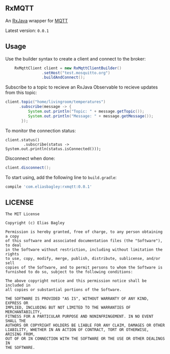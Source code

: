 ## RxMQTT

An [RxJava] wrapper for [MQTT]

Latest version: `0.0.1`

## Usage

Use the builder syntax to create a client and connect to the broker:

```java
    RxMqttClient client = new RxMqttClientBuilder()
                .setHost("test.mosquitto.org")
                .buildAndConnect();
```

Subscribe to a topic to recieve an RxJava Observable to recieve updates from this topic:

```java
client.topic("home/livingroom/temperatures")
      .subscribe(message -> {
          System.out.println("Topic: " + message.getTopic());
          System.out.println("Message: " + message.getMessage());
       });
```

To monitor the connection status:

```
client.status()
        .subscribe(status -> System.out.println(status.isConnected()));
```

Disconnect when done:

```java
client.disconnect();
```


To start using, add the following line to `build.gradle`:

```gradle
compile 'com.eliasbagley:rxmqtt:0.0.1'
```


## LICENSE

```
The MIT License

Copyright (c) Elias Bagley

Permission is hereby granted, free of charge, to any person obtaining a copy
of this software and associated documentation files (the "Software"), to deal
in the Software without restriction, including without limitation the rights
to use, copy, modify, merge, publish, distribute, sublicense, and/or sell
copies of the Software, and to permit persons to whom the Software is
furnished to do so, subject to the following conditions:

The above copyright notice and this permission notice shall be included in
all copies or substantial portions of the Software.

THE SOFTWARE IS PROVIDED "AS IS", WITHOUT WARRANTY OF ANY KIND, EXPRESS OR
IMPLIED, INCLUDING BUT NOT LIMITED TO THE WARRANTIES OF MERCHANTABILITY,
FITNESS FOR A PARTICULAR PURPOSE AND NONINFRINGEMENT. IN NO EVENT SHALL THE
AUTHORS OR COPYRIGHT HOLDERS BE LIABLE FOR ANY CLAIM, DAMAGES OR OTHER
LIABILITY, WHETHER IN AN ACTION OF CONTRACT, TORT OR OTHERWISE, ARISING FROM,
OUT OF OR IN CONNECTION WITH THE SOFTWARE OR THE USE OR OTHER DEALINGS IN
THE SOFTWARE.
```

[RxJava]:https://github.com/Netflix/RxJava
[MQTT]:http://git.eclipse.org/c/paho/org.eclipse.paho.mqtt.java.git/
